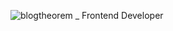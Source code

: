 ![blogtheorem _ Frontend Developer](https://user-images.githubusercontent.com/6918020/155282973-4a89ebfe-cf2e-4829-8cc2-e8b464044cfd.png)
